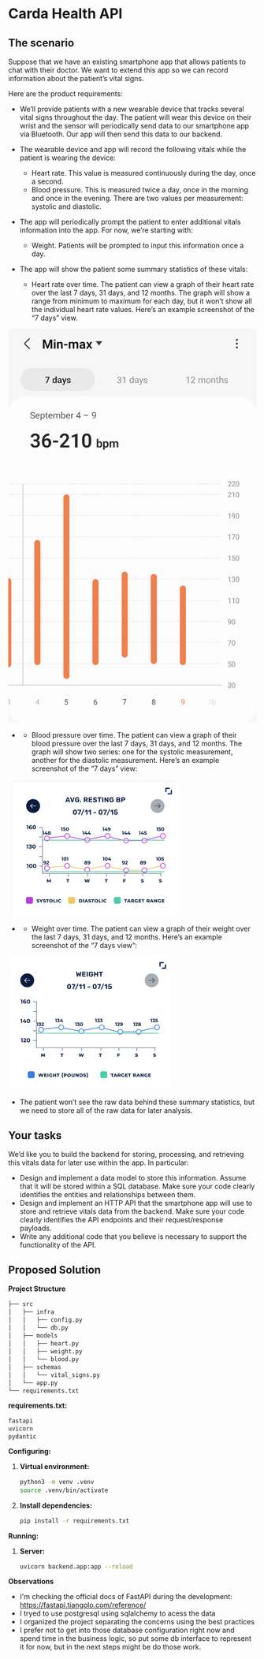 # Carda Health API
## The scenario
Suppose that we have an existing smartphone app that allows patients to chat with their doctor.
We want to extend this app so we can record information about the patient’s vital signs.

Here are the product requirements:

- We’ll provide patients with a new wearable device that tracks several vital signs throughout the day. The patient will wear this device on their wrist and the sensor will periodically send data to our smartphone app via Bluetooth. Our app will then send this data to our backend.

- The wearable device and app will record the following vitals while the patient is wearing
the device:
    - Heart rate. This value is measured continuously during the day, once a second.
    - Blood pressure. This is measured twice a day, once in the morning and once in the evening. There are two values per measurement: systolic and diastolic.
- The app will periodically prompt the patient to enter additional vitals information into the app. For now, we’re starting with:
    - Weight. Patients will be prompted to input this information once a day.
- The app will show the patient some summary statistics of these vitals:
    - Heart rate over time. The patient can view a graph of their heart rate over the last 7 days, 31 days, and 12 months. The graph will show a range from minimum to maximum for each day, but it won’t show all the individual heart rate values. Here’s an example screenshot of the “7 days” view.

![image](./img/heart-rate.png)

- - Blood pressure over time. The patient can view a graph of their blood pressure over the last 7 days, 31 days, and 12 months. The graph will show two series: one for the systolic measurement, another for the diastolic measurement. Here’s an example screenshot of the “7 days” view:

![image](./img/blood-pressure.png)

- - Weight over time. The patient can view a graph of their weight over the last 7 days, 31 days, and 12 months. Here’s an example screenshot of the “7 days view”:

![image](./img/weight.png)

- The patient won’t see the raw data behind these summary statistics, but we need to store all of the raw data for later analysis.

## Your tasks
We’d like you to build the backend for storing, processing, and retrieving this vitals data for later use within the app. In particular:
- Design and implement a data model to store this information. Assume that it will be stored within a SQL database. Make sure your code clearly identifies the entities and relationships between them.
- Design and implement an HTTP API that the smartphone app will use to store and retrieve vitals data from the backend. Make sure your code clearly identifies the API endpoints and their request/response payloads.
- Write any additional code that you believe is necessary to support the functionality of the API.

## Proposed Solution
**Project Structure**
```
├── src
│   ├── infra
│   │   ├── config.py
│   │   └── db.py
│   ├── models
│   │   ├── heart.py
│   │   ├── weight.py
│   │   └── blood.py
│   ├── schemas
│   │   └── vital_signs.py
│   └── app.py
└── requirements.txt
```

**requirements.txt:**

```
fastapi
uvicorn
pydantic
```

**Configuring:**

1. **Virtual environment:**
   ```bash
   python3 -m venv .venv
   source .venv/bin/activate
   ```

2. **Install dependencies:**
   ```bash
   pip install -r requirements.txt
   ```

**Running:**
1. **Server:**
   ```bash
   uvicorn backend.app:app --reload
   ```

**Observations**
- I'm checking the official docs of FastAPI during the development:
https://fastapi.tiangolo.com/reference/
- I tryed to use postgresql using sqlalchemy to acess the data
- I organized the project separating the concerns using the best practices
- I prefer not to get into those database configuration right now and spend time in the business logic, so put some db interface to represent it for now, but in the next steps might be do those work.